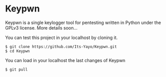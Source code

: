 # Keypwn

Keypwn is a single keylogger tool for pentesting written in Python under the GPLv3 license. More details soon...

You can test this project in your localhost by cloning it. 
```
$ git clone https://github.com/Its-Yayo/Keypwn.git
$ cd Keypwn
```

You can load in your localhost the last changes of Keypwn
```
$ git pull
```
